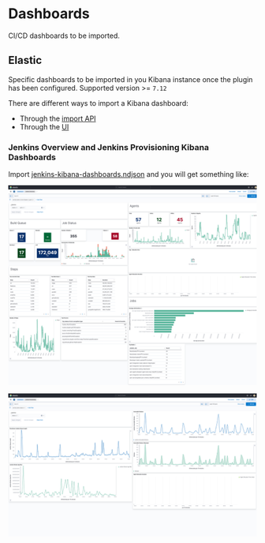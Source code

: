 # Dashboards

CI/CD dashboards to be imported.

## Elastic

Specific dashboards to be imported in you Kibana instance once the plugin has been configured. Supported version >= `7.12`

There are different ways to import a Kibana dashboard:

* Through the [import API](https://www.elastic.co/guide/en/kibana/current/dashboard-import-api.html)
* Through the [UI](https://www.elastic.co/guide/en/kibana/7.12/managing-saved-objects.html#managing-saved-objects-export-objects)

### Jenkins Overview and Jenkins Provisioning Kibana Dashboards

Import [jenkins-kibana-dashboards.ndjson](../src/main/kibana/jenkins-kibana-dashboards.ndjson) and you will get something like:

![Jenkins overview](./images/kibana_jenkins_overview_dashboard.png)

![Jenkins Provisioning](./images/kibana_jenkins_provisioning_dashboard.png)
